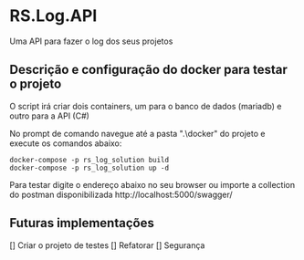 # RS.Log.API
Uma API para fazer o log dos seus projetos

## Descrição e configuração do docker para testar o projeto
O script irá criar dois containers, um para o banco de dados (mariadb) e outro para a API (C#)

No prompt de comando navegue até a pasta ".\docker" do projeto e execute os comandos abaixo:
```
docker-compose -p rs_log_solution build
docker-compose -p rs_log_solution up -d
```

Para testar digite o endereço abaixo no seu browser ou importe a collection do postman disponibilizada
http://localhost:5000/swagger/

## Futuras implementações
[] Criar o projeto de testes
[] Refatorar
[] Segurança

